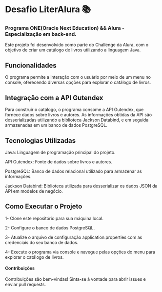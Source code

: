 <h1>Desafio LiterAlura 📚 </h1>
<h3>Programa ONE(Oracle Next Education) && Alura - Especialização em back-end.</h3>

<p>Este projeto foi desenvolvido como parte do Challenge da Alura, com o objetivo de criar um catálogo de livros utilizando a linguagem Java.</p>

<h2>Funcionalidades</h2>

<p>O programa permite a interação com o usuário por meio de um menu no console, oferecendo diversas opções para explorar o catálogo de livros.</p>

<h2>Integração com a API Gutendex</h2>

<p>Para construir o catálogo, o programa consome a API Gutendex, que fornece dados sobre livros e autores. As informações obtidas da API são desserializadas utilizando a biblioteca Jackson Databind, e em seguida armazenadas em um banco de dados PostgreSQL.</p>

<h2>Tecnologias Utilizadas</h2>

<p>Java: Linguagem de programação principal do projeto.</p>
<p>API Gutendex: Fonte de dados sobre livros e autores.</p>
<p>PostgreSQL: Banco de dados relacional utilizado para armazenar as informações.</p>
<p>Jackson Databind: Biblioteca utilizada para desserializar os dados JSON da API em modelos de negócio.</p>

<h2>Como Executar o Projeto</h2>

<p>1- Clone este repositório para sua máquina local.</p>
<p>2- Configure o banco de dados PostgreSQL.</p>
<p>3- Atualize o arquivo de configuração application.properties com as credenciais do seu banco de dados.</p>
<p>4- Execute o programa via console e navegue pelas opções do menu para explorar o catálogo de livros.</p>

 <h4>Contribuições</h4>
 Contribuições são bem-vindas! Sinta-se à vontade para abrir issues e enviar pull requests.
